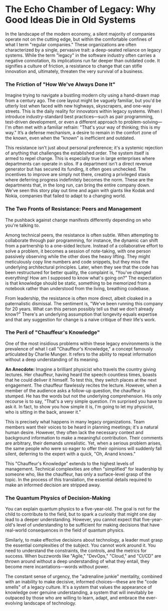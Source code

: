 # The Echo Chamber of Legacy: Why Good Ideas Die in Old Systems

In the landscape of the modern economy, a silent majority of companies operate not on the cutting edge, but within the comfortable confines of what I term "regular companies." These organizations are often characterized by a single, pervasive trait: a deep-seated reliance on legacy systems. While the term "legacy" in the software industry often carries a negative connotation, its implications run far deeper than outdated code. It signifies a culture of friction, a resistance to change that can stifle innovation and, ultimately, threaten the very survival of a business.

### The Friction of "How We've Always Done It"

Imagine trying to navigate a bustling modern city using a hand-drawn map from a century ago. The core layout might be vaguely familiar, but you'd be utterly lost when faced with new highways, skyscrapers, and one-way streets. This is the daily reality for innovators within legacy systems. When I introduce industry-standard best practices—such as pair programming, test-driven development, or even a different approach to problem-solving—I'm often met with a familiar refrain: "That's your way of thinking; this is my way." It’s a defense mechanism, a desire to remain in the comfort zone of the known, even when the "known" is inefficient and outdated.

This resistance isn't just about personal preference; it's a systemic rejection of anything that challenges the established order. The system itself is armed to repel change. This is especially true in large enterprises where departments can operate in silos. If a department isn't a direct revenue generator but has secured its funding, it often goes unchecked. The incentives to improve are simply not there, creating a privileged stasis where deferring progress indefinitely becomes the norm. These are the departments that, in the long run, can bring the entire company down. We've seen this story play out time and again with giants like Kodak and Nokia, companies that failed to adapt to a changing world.

### The Two Fronts of Resistance: Peers and Management

The pushback against change manifests differently depending on who you're talking to.

Among technical peers, the resistance is often subtle. When attempting to collaborate through pair programming, for instance, the dynamic can shift from a partnership to a one-sided lecture. Instead of a collaborative effort to solve a problem, it becomes a session of note-taking, with one person passively observing while the other does the heavy lifting. They might meticulously copy line numbers and code snippets, but they miss the underlying architectural principles. Later, when they see that the code has been restructured for better quality, the complaint is, "You've changed everything! How am I supposed to know what's going on?" The expectation is that knowledge should be static, something to be memorized from a notebook rather than understood from the living, breathing codebase.

From leadership, the resistance is often more direct, albeit cloaked in a paternalistic dismissal. The sentiment is, "We've been running this company for 20 years. What can this person possibly tell us that we don't already know?" There's an underlying assumption that longevity equals expertise and that any suggestion for change is a naive critique of their life's work.

### The Peril of "Chauffeur's Knowledge"

One of the most insidious problems within these legacy environments is the prevalence of what I call "Chauffeur's Knowledge," a concept famously articulated by Charlie Munger. It refers to the ability to repeat information without a deep understanding of its meaning.

**An Anecdote:** Imagine a brilliant physicist who travels the country giving lectures. Her chauffeur, having heard the speech countless times, boasts that he could deliver it himself. To test this, they switch places at the next engagement. The chauffeur flawlessly recites the lecture. However, when a member of the audience asks a follow-up question, the chauffeur is stumped. He has the words but not the underlying comprehension. His only recourse is to say, "That's a very simple question. I'm surprised you have to ask it. In fact, to show you how simple it is, I'm going to let my physicist, who is sitting in the back, answer it."

This is precisely what happens in many legacy organizations. Team members want their voices to be heard in planning meetings; it's a natural human desire. However, they often lack the necessary context and background information to make a meaningful contribution. Their comments are arbitrary, their demands unrealistic. Yet, when a serious problem arises, the same people who were so eager to offer their opinions will suddenly fall silent, deferring to the expert with a quick, "Oh, Anand knows."

This "Chauffeur's Knowledge" extends to the highest levels of management. Technical complexities are often "simplified" for leadership by someone who, like the chauffeur, has only a surface-level grasp of the topic. In the process of this translation, the essential details required to make an informed decision are stripped away.

### The Quantum Physics of Decision-Making

You can explain quantum physics to a five-year-old. The goal is not for the child to contribute to the field, but to spark a curiosity that might one day lead to a deeper understanding. However, you cannot expect that five-year-old's level of understanding to be sufficient for making decisions that have real-world consequences in the field of quantum physics.

Similarly, to make effective decisions about technology, a leader must grasp the essential complexities of the subject. You cannot work around it. You need to understand the constraints, the controls, and the metrics for success. When buzzwords like "Agile," "DevOps," "Cloud," and "CI/CD" are thrown around without a deep understanding of what they entail, they become mere incantations—words without power.

The constant sense of urgency, the "adrenaline junkie" mentality, combined with an inability to make decisive, informed choices—these are the "code smells" of a legacy culture. It's a system that values the appearance of knowledge over genuine understanding, a system that will inevitably be outpaced by those who are willing to learn, adapt, and embrace the ever-evolving landscape of technology.
